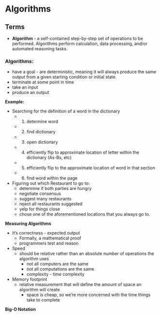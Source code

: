 # Algorithms

## Terms
* __Algorithm__ - a self-contained step-by-step set of operations to be performed. Algorithms perform calculation, data processing, and/or automated reasoning tasks.

### Algorithms:
* have a goal - are deterministic, meaning it will always produce the same output from a given starting condition or initial state.
* terminate at some point in time
* take an input
* produce an output

__Example:__
* Searching for the definition of a word in the dictionary
    * 1. determine word
    * 2. find dictionary
    * 3. open dictionary
    * 4. efficiently flip to approximate location of letter within the dictionary (As-Bs, etc)
    * 5. efficiently flip to the approximate location of word in that section
    * 6. find word within the page
* Figuring out which Restaurant to go to:
    * determine if both parties are hungry
    * negotiate consensus
    * suggest many restaurants
    * reject all restaurants suggested
    * yelp for things close
    * chose one of the aforementioned locations that you always go to.

__Measuring Algorithms__
* It’s correctness - expected output
    * Formally, a mathematical proof
    * programmers test and reason
* Speed
    * should be relative rather than an absolute number of operations the algorithm uses
        * not all computers are the same
        * not all computations are the same
        * complexity - time complexity
* Memory footprint
    * relative measurement that will define the amount of space an algorithm will create
        * space is cheap, so we’re more concerned with the time things take to complete

__Big-O Notation__
